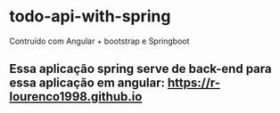 # todo-api-with-spring
Contruído com Angular + bootstrap e Springboot
## Essa aplicação spring serve de back-end para essa aplicação em angular: https://r-lourenco1998.github.io
